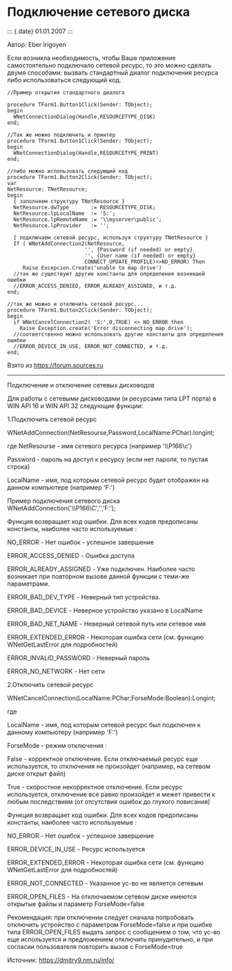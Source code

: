 Подключение сетевого диска
==========================

::: {.date}
01.01.2007
:::

Автор: Eber Irigoyen

Если возникла необходимость, чтобы Ваше приложение самостоятельно
подключало сетевой ресурс, то это можно сделать двумя способами: вызвать
стандартный диалог подключения ресурса либо использоваться следующий
код.

    //Пример открытия стандартного диалога 
     
    procedure TForm1.Button1Click(Sender: TObject); 
    begin 
      WNetConnectionDialog(Handle,RESOURCETYPE_DISK) 
    end; 
     
    //Так же можно подключить и принтер 
    procedure TForm1.Button1Click(Sender: TObject); 
    begin 
      WNetConnectionDialog(Handle,RESOURCETYPE_PRINT) 
    end; 
     
    //либо можно использовать следующий код 
    procedure TForm1.Button2Click(Sender: TObject); 
    var 
    NetResource: TNetResource; 
    begin 
      { заполняем структуру TNetResource } 
      NetResource.dwType       := RESOURCETYPE_DISK; 
      NetResource.lpLocalName  := 'S:'; 
      NetResource.lpRemoteName := '\\myserver\public'; 
      NetResource.lpProvider   := ''; 
     
      { подключаем сетевой ресурс, используя структуру TNetResource } 
      If ( WNetAddConnection2(NetResource, 
                             '', {Password (if needed) or empty} 
                             '', {User name (if needed) or empty} 
                             CONNECT_UPDATE_PROFILE)<>NO_ERROR) Then 
         Raise Excepcion.Create('unable to map drive') 
      //так же существуют другие константы для определения возникшей ошибки 
      //ERROR_ACCESS_DENIED, ERROR_ALREADY_ASSIGNED, и т.д. 
    end; 
     
    //так же можно и отключить сетевой ресурс... 
    procedure TForm1.Button2Click(Sender: TObject); 
    begin 
      if WNetCancelConnection2( 'S:',0,TRUE) <> NO_ERROR then 
        Raise Exception.create('Error disconnecting map drive'); 
      //соответственно можно использовать другие константы для определения ошибки
      //ERROR_DEVICE_IN_USE, ERROR_NOT_CONNECTED, и т.д. 
    end;

Взято из <https://forum.sources.ru>

------------------------------------------------------------------------

Подключение и отключение сетевых дисководов

Для работы с сетевыми дисководами (и ресурсами типа LPT порта) в WIN API
16 и WIN API 32 следующие функции:

1.Подключить сетевой ресурс

WNetAddConnection(NetResourse,Password,LocalName:PChar):longint;

где NetResourse - имя сетевого ресурса (например \'\\\\P166\\c\')

Password - пароль на доступ к ресурсу (если нет пароля, то пустая
строка)

LocalName - имя, под которым сетевой ресурс будет отображен на данном
компьютере (например \'F:\')

Пример подключения сетевого диска
WNetAddConnection(\'\\\\P166\\C\',\'\',\'F:\');

Функция возвращает код ошибки. Для всех кодов предописаны константы,
наиболее часто используемые :

NO\_ERROR - Нет ошибок - успешное завершение

ERROR\_ACCESS\_DENIED - Ошибка доступа

ERROR\_ALREADY\_ASSIGNED - Уже подключен. Наиболее часто возникает при
повторном вызове данной функции с теми-же параметрами.

ERROR\_BAD\_DEV\_TYPE - Неверный тип устройства.

ERROR\_BAD\_DEVICE - Неверное устройство указано в LocalName

ERROR\_BAD\_NET\_NAME - Неверный сетевой путь или сетевое имя

ERROR\_EXTENDED\_ERROR - Некоторая ошибка сети (см. функцию
WNetGetLastError для подробностей)

ERROR\_INVALID\_PASSWORD - Неверный пароль

ERROR\_NO\_NETWORK - Нет сети

2.Отключить сетевой ресурс

WNetCancelConnection(LocalName:PChar;ForseMode:Boolean):Longint;

где

LocalName - имя, под которым сетевой ресурс был подключен к данному
компьютеру (например \'F:\')

ForseMode - режим отключения :

False - корректное отключение. Если отключаемый ресурс еще используется,
то отключения не произойдет (например, на сетевом диске открыт файл)

True - скоростное некорректное отключение. Если ресурс используется,
отключение все равно произойдет и межет привести к любым последствиям
(от отсутствия ошибок до глухого повисания)

Функция возвращает код ошибки. Для всех кодов предописаны константы,
наиболее часто используемые :

NO\_ERROR - Нет ошибок - успешное завершение

ERROR\_DEVICE\_IN\_USE - Ресурс используется

ERROR\_EXTENDED\_ERROR - Некоторая ошибка сети (см. функцию
WNetGetLastError для подробностей)

ERROR\_NOT\_CONNECTED - Указанное ус-во не является сетевым

ERROR\_OPEN\_FILES - На отключаемом сетевом диске имеются открытые файлы
и параметр ForseMode=false

Рекомендация: при отключении следует сначала попробовать отключить
устройство с параметром ForseMode=false и при ошибке типа
ERROR\_OPEN\_FILES выдать запрос с сообщением о том, что ус-во еще
используется и предложением отключить принудительно, и при согласии
пользователя повторить вызов с ForseMode=true

Источник: <https://dmitry9.nm.ru/info/>
